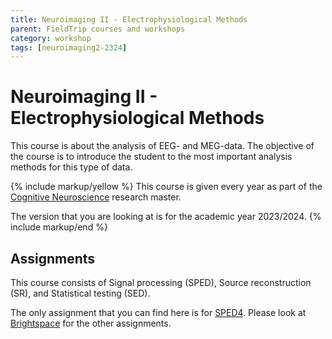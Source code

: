 ```yaml
---
title: Neuroimaging II - Electrophysiological Methods
parent: FieldTrip courses and workshops
category: workshop
tags: [neuroimaging2-2324]
---
```


# Neuroimaging II - Electrophysiological Methods

This course is about the analysis of EEG- and MEG-data. The objective of the course is to introduce the student to the most important analysis methods for this type of data.

{% include markup/yellow %}
This course is given every year as part of the [Cognitive Neuroscience](https://www.ru.nl/en/education/masters/cognitive-neuroscience-research) research master.

The version that you are looking at is for the academic year 2023/2024.
{% include markup/end %}

## Assignments

This course consists of Signal processing (SPED), Source reconstruction (SR), and Statistical testing (SED).

The only assignment that you can find here is for [SPED4](/workshop/neuroimaging2-2324/sped4). Please look at [Brightspace](https://brightspace.ru.nl/d2l/home/469254) for the other assignments.
